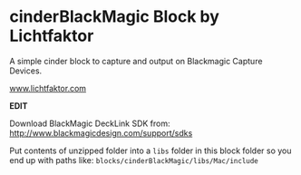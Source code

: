 cinderBlackMagic Block by Lichtfaktor 
================

A simple cinder block to capture and output on Blackmagic Capture Devices.

www.lichtfaktor.com


**EDIT**

Download BlackMagic DeckLink SDK from: 
http://www.blackmagicdesign.com/support/sdks

Put contents of unzipped folder into a `libs` folder in this block folder so you end up with paths like:
`blocks/cinderBlackMagic/libs/Mac/include`
